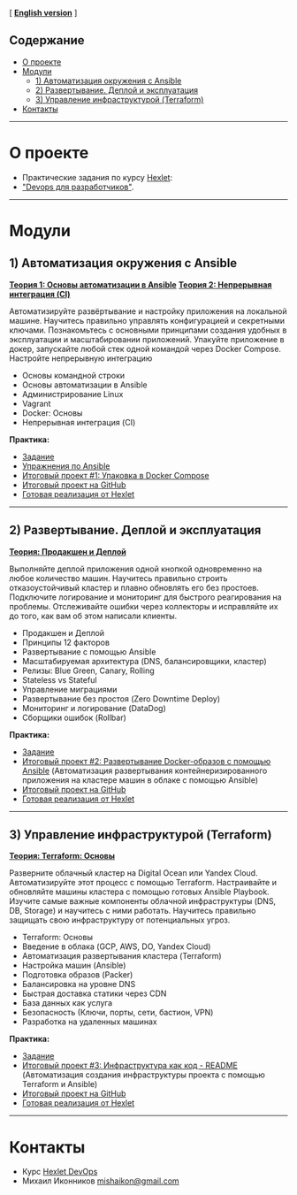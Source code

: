 [ **[English version](README_ENG.MD)** ]

## Содержание
- [О проекте](#о-проекте)
- [Модули](#модули)
  - [1) Автоматизация окружения с Ansible](#1-автоматизация-окружения-с-ansible)
  - [2) Развертывание. Деплой и эксплуатация](#2-развертывание-деплой-и-эксплуатация)
  - [3) Управление инфраструктурой (Terraform)](#3-управление-инфраструктурой-terraform)
- [Контакты](#контакты)

-----

# О проекте
- Практические задания по курсу [Hexlet](https://ru.hexlet.io/):  
- ["Devops для разработчиков"](https://lite.al/VpBen).

-----

# Модули

## 1) Автоматизация окружения с Ansible
**[Теория 1: Основы автоматизации в Ansible](https://ru.hexlet.io/courses/ansible)**
**[Теория 2: Непрерывная интеграция (CI)](https://ru.hexlet.io/courses/github-actions)**

Автоматизируйте развёртывание и настройку приложения на локальной машине. Научитесь правильно управлять конфигурацией и секретными ключами. Познакомьтесь с основными принципами создания удобных в эксплуатации и масштабировании приложений. Упакуйте приложение в докер, запускайте любой стек одной командой через Docker Compose. Настройте непрерывную интеграцию

- Основы командной строки
- Основы автоматизации в Ansible
- Администрирование Linux
- Vagrant
- Docker: Основы
- Непрерывная интеграция (CI)

**Практика:**  
- [Задание](https://ru.hexlet.io/programs/devops-for-programmers/projects/74)
- [Упражнения по Ansible](./ansible/README.MD)
- [Итоговый проект #1: Упаковка в Docker Compose](./prj1/README.md)
- [Итоговый проект на GitHub](https://ru.hexlet.io/programs/devops-for-programmers/projects/74)
- [Готовая реализация от Hexlet](https://asciinema.org/a/zVrFYtslVReMsTyqEEetdWUY5)

-----

## 2) Развертывание. Деплой и эксплуатация
**[Теория: Продакшен и Деплой](https://ru.hexlet.io/courses/production-basics)**

Выполняйте деплой приложения одной кнопкой одновременно на любое количество машин. Научитесь правильно строить отказоустойчивый кластер и плавно обновлять его без простоев. Подключите логирование и мониторинг для быстрого реагирования на проблемы. Отслеживайте ошибки через коллекторы и исправляйте их до того, как вам об этом написали клиенты.

- Продакшен и Деплой
- Принципы 12 факторов
- Развертывание с помощью Ansible
- Масштабируемая архитектура (DNS, балансировщики, кластер)
- Релизы: Blue Green, Canary, Rolling
- Stateless vs Stateful
- Управление миграциями
- Развертывание без простоя (Zero Downtime Deploy)
- Мониторинг и логирование (DataDog)
- Сборщики ошибок (Rollbar)

**Практика:** 
- [Задание](https://ru.hexlet.io/programs/devops-for-programmers/projects/76)
- [Итоговый проект #2: Развертывание Docker-образов с помощью Ansible](./prj2/devops-for-programmers-project-76/README.md)
  (Автоматизация развертывания контейнеризированного приложения на кластере машин в облаке с помощью Ansible)
- [Итоговый проект на GitHub](https://ru.hexlet.io/programs/devops-for-programmers/projects/76)
- [Готовая реализация от Hexlet](https://asciinema.org/a/v4evn7XjCdou7Yh71IG0ljb0W)
  
-----

## 3) Управление инфраструктурой (Terraform)
**[Теория: Terraform: Основы](https://ru.hexlet.io/courses/terraform-basics)**

Разверните облачный кластер на Digital Ocean или Yandex Cloud. Автоматизируйте этот процесс с помощью Terraform. Настраивайте и обновляйте машины кластера с помощью готовых Ansible Playbook. Изучите самые важные компоненты облачной инфраструктуры (DNS, DB, Storage) и научитесь с ними работать. Научитесь правильно защищать свою инфраструктуру от потенциальных угроз.

- Terraform: Основы
- Введение в облака (GCP, AWS, DO, Yandex Cloud)
- Автоматизация развертывания кластера (Terraform)
- Настройка машин (Ansible)
- Подготовка образов (Packer)
- Балансировка на уровне DNS
- Быстрая доставка статики через CDN
- База данных как услуга
- Безопасность (Ключи, порты, сети, бастион, VPN)
- Разработка на удаленных машинах

**Практика:**
- [Задание](https://ru.hexlet.io/programs/devops-for-programmers/projects/77)
- [Итоговый проект #3: Инфраструктура как код - README](./prj3/devops-for-programmers-project-77/README.md)
  (Автоматизация создания инфраструктуры проекта с помощью Terraform и Ansible)
- [Итоговый проект на GitHub](https://github.com/nujensait/devops-for-programmers-project-77/)
- [Готовая реализация от Hexlet](https://asciinema.org/a/aeg7afREm5TJHn9PT0S465lEa)

-----

# Контакты
- Курс [Hexlet DevOps](https://lite.al/VpBen)
- Михаил Иконников [mishaikon@gmail.com](mailto:mishaikon@gmail.com)